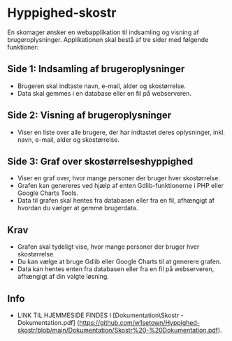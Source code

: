# Hyppighed-skostr

En skomager ønsker en webapplikation til indsamling og visning af brugeroplysninger. Applikationen skal bestå af tre sider med følgende funktioner:

## Side 1: Indsamling af brugeroplysninger
- Brugeren skal indtaste navn, e-mail, alder og skostørrelse.
- Data skal gemmes i en database eller en fil på webserveren.

## Side 2: Visning af brugeroplysninger
- Viser en liste over alle brugere, der har indtastet deres oplysninger, inkl. navn, e-mail, alder og skostørrelse.

## Side 3: Graf over skostørrelseshyppighed
- Viser en graf over, hvor mange personer der bruger hver skostørrelse.
- Grafen kan genereres ved hjælp af enten Gdlib-funktionerne i PHP eller Google Charts Tools.
- Data til grafen skal hentes fra databasen eller fra en fil, afhængigt af hvordan du vælger at gemme brugerdata.


## Krav
- Grafen skal tydeligt vise, hvor mange personer der bruger hver skostørrelse.
- Du kan vælge at bruge Gdlib eller Google Charts til at generere grafen.
- Data kan hentes enten fra databasen eller fra en fil på webserveren, afhængigt af din valgte løsning.


## Info
- LINK TIL HJEMMESIDE FINDES I [Dokumentation\Skostr - Dokumentation.pdf] (https://github.com/w1setown/Hyppighed-skostr/blob/main/Dokumentation/Skostr%20-%20Dokumentation.pdf).

